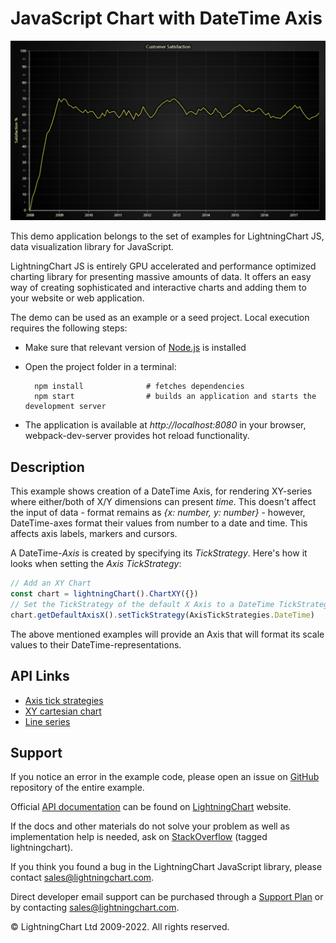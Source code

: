 # JavaScript Chart with DateTime Axis

![JavaScript Chart with DateTime Axis](dateTimeAxis-darkGold.png)

This demo application belongs to the set of examples for LightningChart JS, data visualization library for JavaScript.

LightningChart JS is entirely GPU accelerated and performance optimized charting library for presenting massive amounts of data. It offers an easy way of creating sophisticated and interactive charts and adding them to your website or web application.

The demo can be used as an example or a seed project. Local execution requires the following steps:

-   Make sure that relevant version of [Node.js](https://nodejs.org/en/download/) is installed
-   Open the project folder in a terminal:

          npm install              # fetches dependencies
          npm start                # builds an application and starts the development server

-   The application is available at _http://localhost:8080_ in your browser, webpack-dev-server provides hot reload functionality.


## Description

This example shows creation of a DateTime Axis, for rendering XY-series where either/both of X/Y dimensions can present _time_. This doesn't affect the input of data - format remains as _{x: number, y: number}_ - however, DateTime-axes format their values from number to a date and time. This affects axis labels, markers and cursors.

A DateTime-_Axis_ is created by specifying its _TickStrategy_. Here's how it looks when setting the _Axis TickStrategy_:

```javascript
// Add an XY Chart
const chart = lightningChart().ChartXY({})
// Set the TickStrategy of the default X Axis to a DateTime TickStrategy
chart.getDefaultAxisX().setTickStrategy(AxisTickStrategies.DateTime)
```

The above mentioned examples will provide an Axis that will format its scale values to their DateTime-representations. 

## API Links

* [Axis tick strategies]
* [XY cartesian chart]
* [Line series]


## Support

If you notice an error in the example code, please open an issue on [GitHub][0] repository of the entire example.

Official [API documentation][1] can be found on [LightningChart][2] website.

If the docs and other materials do not solve your problem as well as implementation help is needed, ask on [StackOverflow][3] (tagged lightningchart).

If you think you found a bug in the LightningChart JavaScript library, please contact sales@lightningchart.com.

Direct developer email support can be purchased through a [Support Plan][4] or by contacting sales@lightningchart.com.

[0]: https://github.com/Arction/
[1]: https://lightningchart.com/lightningchart-js-api-documentation/
[2]: https://lightningchart.com
[3]: https://stackoverflow.com/questions/tagged/lightningchart
[4]: https://lightningchart.com/support-services/

© LightningChart Ltd 2009-2022. All rights reserved.


[Axis tick strategies]: https://lightningchart.com/js-charts/api-documentation/v5.2.0/variables/AxisTickStrategies.html
[XY cartesian chart]: https://lightningchart.com/js-charts/api-documentation/v5.2.0/classes/ChartXY.html
[Line series]: https://lightningchart.com/js-charts/api-documentation/v5.2.0/classes/LineSeries.html


